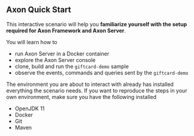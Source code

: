 ## Axon Quick Start 

This interactive scenario will help you **familiarize yourself with the setup required for Axon Framework and Axon Server**.

You will learn how to

 - run Axon Server in a Docker container
 - explore the Axon Server console
 - clone, build and run the `giftcard-demo` sample
 - observe the events, commands and queries sent by the `giftcard-demo`


The environment you are about to interact with already has installed everything the scenario needs. If you want to reproduce the steps in your own environment, make sure you have the following installed

- OpenJDK 11 
- Docker
- Git
- Maven 


